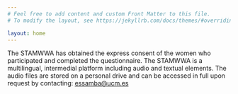 ```yaml
---
# Feel free to add content and custom Front Matter to this file.
# To modify the layout, see https://jekyllrb.com/docs/themes/#overriding-theme-defaults

layout: home
---
```

The STAMWWA has obtained the express consent of the women who participated and completed the questionnaire. 
The STAMWWA is a multilingual, intermedial platform including audio and textual elements.
The audio files are stored on a personal drive and can be accessed in full upon request by contacting:
essamba@ucm.es
